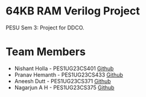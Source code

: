 # 64KB RAM Verilog Project

PESU Sem 3: Project for DDCO.

# Team Members

- Nishant Holla - PES1UG23CS401 [Github](https://github.com/nishantHolla)
- Pranav Hemanth - PES1UG23CS433 [Github](https://github.com/Pranavh-2004)
- Aneesh Dutt - PES1UG23CS371 [Github](https://github.com/STRAWBARREL657)
- Nagarjun A H - PES1UG23CS375 [Github](https://github.com/Arjun2453hi)
